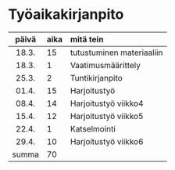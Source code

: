 # Työaikakirjanpito

| päivä | aika | mitä tein  |
| :----:|:-----| :-----|
| 18.3. | 15    | tutustuminen materiaaliin |
| 18.3. | 1    | Vaatimusmäärittely |
| 25.3. | 2    | Tuntikirjanpito |
| 01.4. | 15   | Harjoitustyö |
| 08.4. | 14   | Harjoitustyö viikko4 |
| 15.4. | 12   | Harjoitustyö viikko5 |
| 22.4. | 1   |  Katselmointi |
| 29.4. | 10   | Harjoitustyö viikko6 |
| summa | 70   |